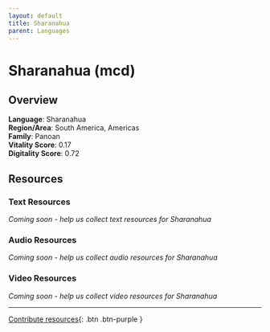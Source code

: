 ```yaml
---
layout: default
title: Sharanahua
parent: Languages
---
```


# Sharanahua (mcd)

## Overview

**Language**: Sharanahua  
**Region/Area**: South America, Americas  
**Family**: Panoan  
**Vitality Score**: 0.17  
**Digitality Score**: 0.72  

## Resources

### Text Resources
*Coming soon - help us collect text resources for Sharanahua*

### Audio Resources
*Coming soon - help us collect audio resources for Sharanahua*

### Video Resources
*Coming soon - help us collect video resources for Sharanahua*

---

[Contribute resources](https://fairtrain.github.io/){: .btn .btn-purple }
